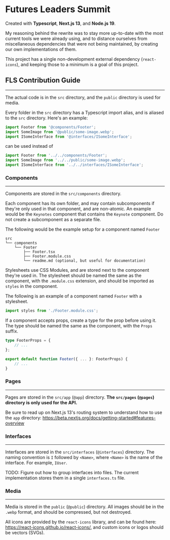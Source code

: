 # Futures Leaders Summit

Created with **Typescript**, **Next.js 13**, and **Node.js 19**.

My reasoning behind the rewrite was to stay more up-to-date with the most current tools we were already using, and to
distance ourselves from miscellaneous dependencies that were not being maintained, by creating our own implementations
of them.

This project has a single non-development external dependency (`react-icons`), and
keeping those to a minimum is a goal of this project.

## FLS Contribution Guide

---

The actual code is in the `src` directory, and the `public` directory is used for media.

Every folder in the `src` directory has a Typescript import alias, and is aliased to the `src` directory.
Here's an example:

```typescript
import Footer from '@components/Footer';
import SomeImage from '@public/some-image.webp';
import ISomeInterface from '@interfaces/ISomeInterface';
```

can be used instead of

```typescript
import Footer from '../../components/Footer';
import SomeImage from '../../public/some-image.webp';
import ISomeInterface from '../../interfaces/ISomeInterface';
```

### Components

---

Components are stored in the `src/components` directory.

Each component has its own folder, and may contain subcomponents if
they're only used in that component, and are non-atomic.
An example would be the `Keynotes` component that contains
the `Keynote` component. Do not create a subcomponent as a separate file.

The following would be the example setup for a component named `Footer`

```
src
└── components
    └── Footer
        ├── Footer.tsx
        ├── Footer.module.css
        └── readme.md (optional, but useful for documentation)
```

Stylesheets use CSS Modules, and are stored next to the component they're used in. The stylesheet should be named the
same as the component, with the `.module.css` extension, and should be imported as `styles` in the component.

The following is an example of a component named `Footer` with a stylesheet.

```typescript
import styles from './Footer.module.css';
```

If a component accepts props, create a type for the prop before using it. The type should be named the same as the
component, with the `Props` suffix.

```typescript
type FooterProps = {
	// ...
};

export default function Footer({ ... }: FooterProps) {
	// ...
}
```

### Pages

---

Pages are stored in the `src/app` (`@app`) directory. **The `src/pages` (`@pages`) directory is only used for the API.**

Be sure to read up on Next.js 13's routing system to understand how to use
the `app` directory: https://beta.nextjs.org/docs/getting-started#features-overview

### Interfaces

---

Interfaces are stored in the `src/interfaces` (`@interfaces`) directory. The naming convention is `I` followed
by `<Name>`,
where `<Name>`
is
the name of the interface. For example, `IUser`.

TODO: Figure out how to group interfaces into files. The current implementation stores them in a single `interfaces.ts`
file.

### Media

---

Media is stored in the `public` (`@public`) directory. All images should be in the `.webp` format, and should be
compressed, but not
destroyed.

All icons are provided by the `react-icons` library, and can be found here: https://react-icons.github.io/react-icons/,
and custom icons or logos should be vectors (SVGs).
